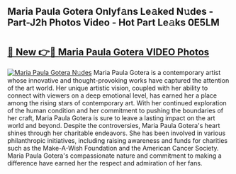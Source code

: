 ## Maria Paula Gotera Onlyf𝚊ns Le𝚊ked N𝚞des - Part-J2h Photos Video - Hot Part Le𝚊ks 0E5LM

# <h2><a href="http://ac17675.deff.icu/?id=Maria+Paula+Gotera">🔗 New 👉🔴 Maria Paula Gotera VIDEO Photos</a></h2>

[![Maria Paula Gotera N𝚞des](https://i.imgur.com/rIISA9y.gif)](http://ac17675.deff.icu/?id=Maria+Paula+Gotera)
Maria Paula Gotera is a contemporary artist whose innovative and thought-provoking works have captured the attention of the art world. Her unique artistic vision, coupled with her ability to connect with viewers on a deep emotional level, has earned her a place among the rising stars of contemporary art. With her continued exploration of the human condition and her commitment to pushing the boundaries of her craft, Maria Paula Gotera is sure to leave a lasting impact on the art world and beyond. Despite the controversies, Maria Paula Gotera's heart shines through her charitable endeavors. She has been involved in various philanthropic initiatives, including raising awareness and funds for charities such as the Make-A-Wish Foundation and the American Cancer Society. Maria Paula Gotera's compassionate nature and commitment to making a difference have earned her the respect and admiration of her fans.
